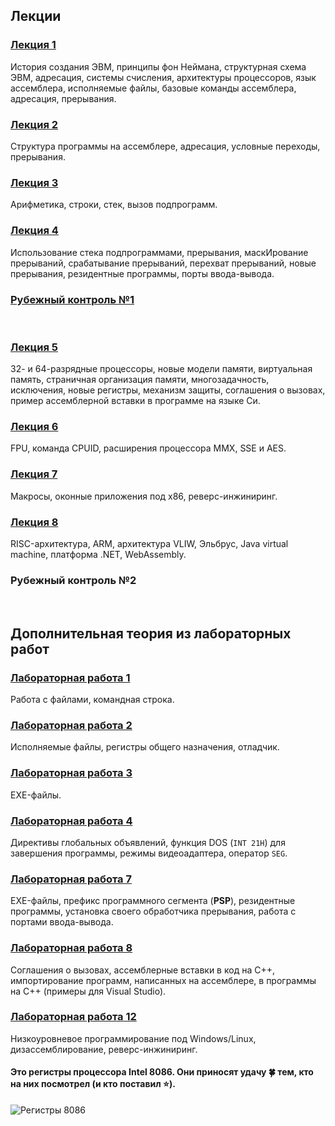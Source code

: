 ## Лекции

### [Лекция 1](https://github.com/Inspirate789/BMSTU-MDPL/wiki/%D0%9B%D0%B5%D0%BA%D1%86%D0%B8%D1%8F-1)
История создания ЭВМ, принципы фон Неймана, структурная схема ЭВМ, адресация, системы счисления, архитектуры процессоров, язык ассемблера, исполняемые файлы, базовые команды ассемблера, адресация, прерывания.

### [Лекция 2](https://github.com/Inspirate789/BMSTU-MDPL/wiki/%D0%9B%D0%B5%D0%BA%D1%86%D0%B8%D1%8F-2)
Структура программы на ассемблере, адресация, условные переходы, прерывания.
 
### [Лекция 3](https://github.com/Inspirate789/BMSTU-MDPL/wiki/%D0%9B%D0%B5%D0%BA%D1%86%D0%B8%D1%8F-3)
Арифметика, строки, стек, вызов подпрограмм.

### [Лекция 4](https://github.com/Inspirate789/BMSTU-MDPL/wiki/%D0%9B%D0%B5%D0%BA%D1%86%D0%B8%D1%8F-4)
Использование стека подпрограммами, прерывания, маскИрование прерываний, срабатывание прерываний, перехват прерываний, новые прерывания, резидентные программы, порты ввода-вывода.

### [Рубежный контроль №1](https://github.com/Inspirate789/BMSTU-MDPL/wiki/%D0%92%D0%BE%D0%BF%D1%80%D0%BE%D1%81%D1%8B-%D0%BA-%D0%A0%D0%9A1)
<br>

### [Лекция 5](https://github.com/Inspirate789/BMSTU-MDPL/wiki/%D0%9B%D0%B5%D0%BA%D1%86%D0%B8%D1%8F-5)
32- и 64-разрядные процессоры, новые модели памяти, виртуальная память, страничная организация памяти, многозадачность, исключения, новые регистры, механизм защиты, соглашения о вызовах, пример ассемблерной вставки в программе на языке Си.

### [Лекция 6](https://github.com/Inspirate789/BMSTU-MDPL/wiki/%D0%9B%D0%B5%D0%BA%D1%86%D0%B8%D1%8F-6)
FPU, команда CPUID, расширения процессора MMX, SSE и AES.

### [Лекция 7](https://github.com/Inspirate789/BMSTU-MDPL/wiki/%D0%9B%D0%B5%D0%BA%D1%86%D0%B8%D1%8F-7)
Макросы, оконные приложения под x86, реверс-инжиниринг.

### [Лекция 8](https://github.com/Inspirate789/BMSTU-MDPL/wiki/%D0%9B%D0%B5%D0%BA%D1%86%D0%B8%D1%8F-8)
RISC-архитектура, ARM, архитектура VLIW, Эльбрус, Java virtual machine, платформа .NET, WebAssembly.

### Рубежный контроль №2
<br>


## Дополнительная теория из лабораторных работ

### [Лабораторная работа 1](https://github.com/Inspirate789/BMSTU-MDPL/wiki/%D0%9B%D0%B0%D0%B1%D0%BE%D1%80%D0%B0%D1%82%D0%BE%D1%80%D0%BD%D0%B0%D1%8F-%D1%80%D0%B0%D0%B1%D0%BE%D1%82%D0%B0-1)
Работа с файлами, командная строка.

### [Лабораторная работа 2](https://github.com/Inspirate789/BMSTU-MDPL/wiki/%D0%9B%D0%B0%D0%B1%D0%BE%D1%80%D0%B0%D1%82%D0%BE%D1%80%D0%BD%D0%B0%D1%8F-%D1%80%D0%B0%D0%B1%D0%BE%D1%82%D0%B0-2)
Исполняемые файлы, регистры общего назначения, отладчик.
 
### [Лабораторная работа 3](https://github.com/Inspirate789/BMSTU-MDPL/wiki/%D0%9B%D0%B0%D0%B1%D0%BE%D1%80%D0%B0%D1%82%D0%BE%D1%80%D0%BD%D0%B0%D1%8F-%D1%80%D0%B0%D0%B1%D0%BE%D1%82%D0%B0-3)
EXE-файлы.

### [Лабораторная работа 4](https://github.com/Inspirate789/BMSTU-MDPL/wiki/%D0%9B%D0%B0%D0%B1%D0%BE%D1%80%D0%B0%D1%82%D0%BE%D1%80%D0%BD%D0%B0%D1%8F-%D1%80%D0%B0%D0%B1%D0%BE%D1%82%D0%B0-4)
Директивы глобальных объявлений, функция DOS (`INT 21H`) для завершения программы, режимы видеоадаптера, оператор `SEG`.

### [Лабораторная работа 7](https://github.com/Inspirate789/BMSTU-MDPL/wiki/%D0%9B%D0%B0%D0%B1%D0%BE%D1%80%D0%B0%D1%82%D0%BE%D1%80%D0%BD%D0%B0%D1%8F-%D1%80%D0%B0%D0%B1%D0%BE%D1%82%D0%B0-7)
EXE-файлы, префикс программного сегмента (**PSP**), резидентные программы, установка своего обработчика прерывания, работа с портами ввода-вывода.

### [Лабораторная работа 8](https://github.com/Inspirate789/BMSTU-MDPL/wiki/%D0%9B%D0%B0%D0%B1%D0%BE%D1%80%D0%B0%D1%82%D0%BE%D1%80%D0%BD%D0%B0%D1%8F-%D1%80%D0%B0%D0%B1%D0%BE%D1%82%D0%B0-8)
Соглашения о вызовах, ассемблерные вставки в код на C++, импортирование программ, написанных на ассемблере, в программы на C++ (примеры для Visual Studio).

### [Лабораторная работа 12](https://github.com/Inspirate789/BMSTU-MDPL/wiki/%D0%9B%D0%B0%D0%B1%D0%BE%D1%80%D0%B0%D1%82%D0%BE%D1%80%D0%BD%D0%B0%D1%8F-%D1%80%D0%B0%D0%B1%D0%BE%D1%82%D0%B0-12)
Низкоуровневое программирование под Windows/Linux, дизассемблирование, реверс-инжиниринг.
<br>

#### Это регистры процессора Intel 8086. Они приносят удачу :four_leaf_clover: тем, кто на них посмотрел (и кто поставил :star:).
![Регистры 8086](https://user-images.githubusercontent.com/84042050/158064726-784c188f-c9dc-4f34-aa5f-bad50ea824bc.jpg)
